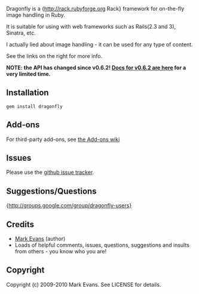 Dragonfly is a {http://rack.rubyforge.org Rack} framework for on-the-fly image handling in Ruby.

It is suitable for using with web frameworks such as Rails(2.3 and 3), Sinatra, etc.

I actually lied about image handling - it can be used for any type of content.

See the links on the right for more info.

**NOTE: the API has changed since v0.6.2!
[Docs for v0.6.2 are here](v0.6.2/index.html) for a very limited time.**

Installation
------------

    gem install dragonfly

Add-ons
-------
For third-party add-ons, see [the Add-ons wiki](http://github.com/markevans/dragonfly/wiki/Dragonfly-add-ons)

Issues
------
Please use the <a href="http://github.com/markevans/dragonfly/issues">github issue tracker</a>.

Suggestions/Questions
---------------------
{http://groups.google.com/group/dragonfly-users}

Credits
-------
- [Mark Evans](http://github.com/markevans) (author)
- Loads of helpful comments, issues, questions, suggestions and insults from others - you know who you are!

Copyright
---------
Copyright (c) 2009-2010 Mark Evans. See LICENSE for details.
